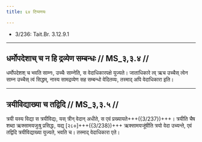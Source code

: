 ```yaml
---
title: ६४ टिप्पणयः

---
```

- 3/236: Tait.Br. 3.12.9.1

____________________________________________


## धर्मोपदेशाच् च न हि द्रव्येण सम्बन्धः // MS_३,३.४ //

धर्मोपदेशश् च भवति साम्नः, उच्चैः साम्नेति, स वेदाधिकारपक्षे युज्यते। जाताधिकारे त्व् ऋच उच्चैस् त्वेन साम्न उच्चैस् त्वं सिद्धम्, नास्य सामद्रव्येण सह सम्बन्धो वेदितव्यः, तस्माद् अपि वेदाधिकारा इति।


____________________________________________


## त्रयीविद्याख्या च तद्विदि // MS_३,३.५ //

त्रयी यस्य विद्या स त्रयीविद्यः, यस् त्रीन् वेदान् अधीते, स एवं प्रख्यायते+++({3/237})+++। त्रयीति चैष शब्दा ऋक्सामयजुःषु प्रसिद्धः, यद्य् [२८०]+++({3/238})+++ ऋक्सामयजूंषीति त्रयो वेदा उच्यन्ते, एवं तद्विदि त्रयीविद्याख्या युज्यते, भवति च। तस्माद् वेदाधिकारा एते।